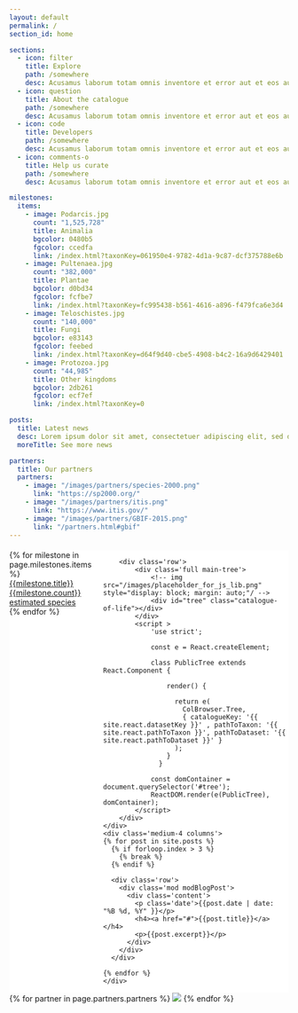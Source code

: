```yaml
---
layout: default
permalink: /
section_id: home

sections:
  - icon: filter
    title: Explore
    path: /somewhere
    desc: Acusamus laborum totam omnis inventore et error aut et eos aut. fuga mollitia vitae id enim omnis perspiciatis. modi maxime eos.
  - icon: question
    title: About the catalogue
    path: /somewhere
    desc: Acusamus laborum totam omnis inventore et error aut et eos aut. fuga mollitia vitae id enim omnis perspiciatis. modi maxime eos.
  - icon: code
    title: Developers
    path: /somewhere
    desc: Acusamus laborum totam omnis inventore et error aut et eos aut. fuga mollitia vitae id enim omnis perspiciatis. modi maxime eos.
  - icon: comments-o
    title: Help us curate
    path: /somewhere
    desc: Acusamus laborum totam omnis inventore et error aut et eos aut. fuga mollitia vitae id enim omnis perspiciatis. modi maxime eos.

milestones:
  items:
    - image: Podarcis.jpg
      count: "1,525,728"
      title: Animalia
      bgcolor: 0480b5
      fgcolor: ccedfa
      link: /index.html?taxonKey=061950e4-9782-4d1a-9c87-dcf375788e6b
    - image: Pultenaea.jpg
      count: "382,000"
      title: Plantae
      bgcolor: d0bd34
      fgcolor: fcfbe7
      link: /index.html?taxonKey=fc995438-b561-4616-a896-f479fca6e3d4
    - image: Teloschistes.jpg
      count: "140,000"
      title: Fungi
      bgcolor: e83143
      fgcolor: feebed
      link: /index.html?taxonKey=d64f9d40-cbe5-4908-b4c2-16a9d6429401
    - image: Protozoa.jpg
      count: "44,985"
      title: Other kingdoms
      bgcolor: 2db261
      fgcolor: ecf7ef
      link: /index.html?taxonKey=0

posts:
  title: Latest news
  desc: Lorem ipsum dolor sit amet, consectetuer adipiscing elit, sed diam nonummy nibh euismod tincidunt ut laoreet dolore magna aliquam erat volutpat consectetuer sit amet magna adipiscing. Lorem ipsum dolor sit amet, consectetuer adipiscing elit, sed diam nonummy nibh euismod tincidunt ut laoreet dolore magna aliquam erat volutpat consectetuer sit amet magna adipiscing.
  moreTitle: See more news

partners:
  title: Our partners
  partners: 
    - image: "/images/partners/species-2000.png"
      link: "https://sp2000.org/"
    - image: "/images/partners/itis.png"
      link: "https://www.itis.gov/"
    - image: "/images/partners/GBIF-2015.png"
      link: "/partners.html#gbif"
---
```


<div class='full'>
  <div class='row'>
    <div class="medium-8 columns" style="background: white; margin-top: 20px;">
        <div class='row'>
            {% for milestone in page.milestones.items %}
                  <a href="{{milestone.link}}">
                    <div class='small-3 small-3 columns' style='background-color: #fff;'>
                      <div class='mod modMilestone' style='background-image: url(/images/kingdoms/{{milestone.image}}); background-size: cover;'>
                          <div class="milestoneText" style='background-color: #{{milestone.bgcolor}}; color: #{{milestone.fgcolor}};'>
                              <div class="milestoneTitle">{{milestone.title}}</div>
                              <div class="milestoneCount">{{milestone.count}} estimated species</div>
                          </div>
                      </div>
                    </div>
                  </a>
            {% endfor %}
        </div>

        <div class='row'>
            <div class='full main-tree'>
                <!-- img src="/images/placeholder_for_js_lib.png" style="display: block; margin: auto;"/ -->
                <div id="tree" class="catalogue-of-life"></div>
            </div>
            <script >
                'use strict';

                const e = React.createElement;

                class PublicTree extends React.Component {

                    render() {

                      return e(
                        ColBrowser.Tree,
                        { catalogueKey: '{{ site.react.datasetKey }}' , pathToTaxon: '{{ site.react.pathToTaxon }}', pathToDataset: '{{ site.react.pathToDataset }}' }
                      );
                    }
                  }

                const domContainer = document.querySelector('#tree');
                ReactDOM.render(e(PublicTree), domContainer);
            </script>
        </div>
    </div>
    <div class='medium-4 columns'>
    {% for post in site.posts %}
      {% if forloop.index > 3 %}
        {% break %}
      {% endif %}

      <div class='row'>
        <div class='mod modBlogPost'>
          <div class='content'>
            <p class='date'>{{post.date | date: "%B %d, %Y" }}</p>
            <h4><a href="#">{{post.title}}</a></h4>
            <p>{{post.excerpt}}</p>
          </div>
        </div>
      </div>

    {% endfor %}
    </div>
  </div>
  <div class="row partners">
    {% for partner in page.partners.partners %}
        <a href="{{partner.link}}" target="_blank"><img src="{{partner.image}}"></a>
    {% endfor %}
  </div>
  <div class='spacing'></div>
</div>
